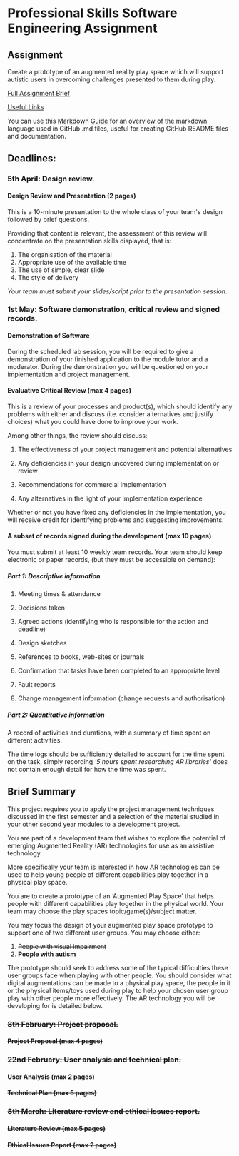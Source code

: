 # Professional Skills Software Engineering Assignment

## Assignment
Create a prototype of an augmented reality play space which will support autistic users in overcoming challenges presented to them during play.

[Full Assignment Brief](https://github.com/crouchbindset/professionalskills/blob/master/BRIEF.md)

[Useful Links](https://github.com/crouchbindset/professionalskills/blob/master/LINKS.md)

You can use this [Markdown Guide](https://guides.github.com/features/mastering-markdown/) for an overview of the markdown language used in GitHub .md files, useful for creating GitHub README files and documentation.

## Deadlines: 

### 5th April: Design review. 

#### Design Review and Presentation (2 pages)

This is a 10-minute presentation to the whole class of your team's design followed by brief questions.

Providing that content is relevant, the assessment of this review will concentrate on the presentation skills displayed, that is:

1. The organisation of the material
2. Appropriate use of the available time
3. The use of simple, clear slide
4. The style of delivery

*Your team must submit your slides/script prior to the presentation session.*

### 1st May: Software demonstration, critical review and signed records.

#### Demonstration of Software

During the scheduled lab session, you will be required to give a demonstration of your finished application to the module tutor and a moderator. During the demonstration you will be questioned on your implementation and project management.

#### Evaluative Critical Review (max 4 pages)

This is a review of your processes and product(s), which should identify any problems with either and discuss (i.e. consider alternatives and justify choices) what you could have done to improve your work.

Among other things, the review should discuss:

1. The effectiveness of your project management and potential alternatives

2. Any deficiencies in your design uncovered during implementation or review

3. Recommendations for commercial implementation

4. Any alternatives in the light of your implementation experience

Whether or not you have fixed any deficiencies in the implementation, you will receive credit for identifying problems and suggesting improvements.

#### A subset of records signed during the development (max 10 pages)

You must submit at least 10 weekly team records. Your team should keep electronic or paper records, (but they must be accessible on demand):

##### Part 1: Descriptive information

1. Meeting times & attendance

2. Decisions taken

3. Agreed actions (identifying who is responsible for the action and deadline)

4. Design sketches

5. References to books, web-sites or journals

6. Confirmation that tasks have been completed to an appropriate level

7. Fault reports

8. Change management information (change requests and authorisation)

##### Part 2: Quantitative information

A record of activities and durations, with a summary of time spent on different activities.

The time logs should be sufficiently detailed to account for the time spent on the task, simply recording *'5 hours spent researching AR libraries'* does not contain enough detail for how the time was spent.

## Brief Summary 

This project requires you to apply the project management techniques discussed in the first semester and a selection of the material studied in your other second year modules to a development project. 

You are part of a development team that wishes to explore the potential of emerging Augmented Reality (AR) technologies for use as an assistive technology.

More specifically your team is interested in how AR technologies can be used to help young people of different capabilities play together in a physical play space.

You are to create a prototype of an ‘Augmented Play Space’ that helps people with different capabilities play together in the physical world. Your team may choose the play spaces topic/game(s)/subject matter. 

You may focus the design of your augmented play space prototype to support one of two different user groups. You may choose either: 

1. ~~People with visual impairment~~
2. **People with autism**

The prototype should seek to address some of the typical difficulties these user groups face when playing with other people. You should consider what digital augmentations can be made to a physical play space, the people in it or the physical items/toys used during play to help your chosen user group play with other people more effectively. The AR technology you will be developing for is detailed below.

### ~~8th February: Project proposal.~~

#### ~~Project Proposal (max 4 pages)~~

### ~~22nd February: User analysis and technical plan.~~

#### ~~User Analysis (max 2 pages)~~

#### ~~Technical Plan (max 5 pages)~~

### ~~8th March: Literature review and ethical issues report.~~

#### ~~Literature Review (max 5 pages)~~

#### ~~Ethical Issues Report (max 2 pages)~~


